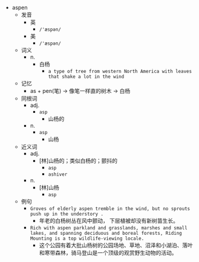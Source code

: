 - aspen
  - 发音
    - 英
      - `/'æspən/`
    - 美
      - `/'æspən/`
  - 词义
    - n.
      - 白杨
        - `a type of tree from western North America with leaves that shake a lot in the wind`
  - 记忆
    - as + pen(笔) → 像笔一样直的树木 → 白杨
  - 同根词
    - adj.
      - `asp`
        - 山杨的
    - n.
      - `asp`
        - 山杨
  - 近义词
    - adj.
      - [林]山杨的；类似白杨的；颤抖的
        - `asp`
        - `ashiver`
    - n.
      - [林]山杨
        - `asp`
  - 例句
    - `Groves of elderly aspen tremble in the wind, but no sprouts push up in the understory .`
      - 年老的白杨树丛在风中颤动， 下层植被却没有新树苗生长。
    - `Rich with aspen parkland and grasslands, marshes and small lakes, and spanning deciduous and boreal forests, Riding Mounting is a top wildlife-viewing locale.`
      - 这个公园有着大批山杨树的公园场地、草地、沼泽和小湖泊、落叶和寒带森林，骑马登山是一个顶级的观赏野生动物的活动。

